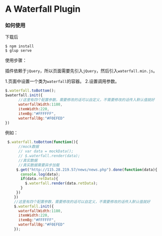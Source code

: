 # A Waterfall Plugin
### 如何使用
下载后

```
$ npm install
$ glup serve
```
使用步骤：

插件依赖于`jQuery`，所以页面需要先引入`jQuery`，然后引入`waterfall.min.js`。

1.页面中设置一个类为`waterfall`的容器。
2.设置调用参数。
```javascript
$.waterfall.toBottom();
$waterfall.init({
      //这里有四个配置参数，需要修改的话可以自定义，不需要修改的话传入默认值就好
      waterfallWidth:1180,
      itemWidth:220,
      itemBg:"#FFFFFF",
      waterfallBg:"#F0EFED"
})
```

例如：

```javascript
 $.waterfall.toBottom(function(){
      //mock数据
      // var data = mockData();
      // $.waterfall.render(data);
      //真实数据
      //真实数据需要异步加载
     $.get("http://115.28.219.57/news/news.php").done(function(data){
       console.log(data);
       if(data.retData){
         $.waterfall.render(data.retData);
       }
     })
    })
    //这里有四个配置参数，需要修改的话可以自定义，不需要修改的话传入默认值就好
    $.waterfall.init({
      waterfallWidth:1180,
      itemWidth:220,
      itemBg:"#FFFFFF",
      waterfallBg:"#F0EFED"
    });
    
```
